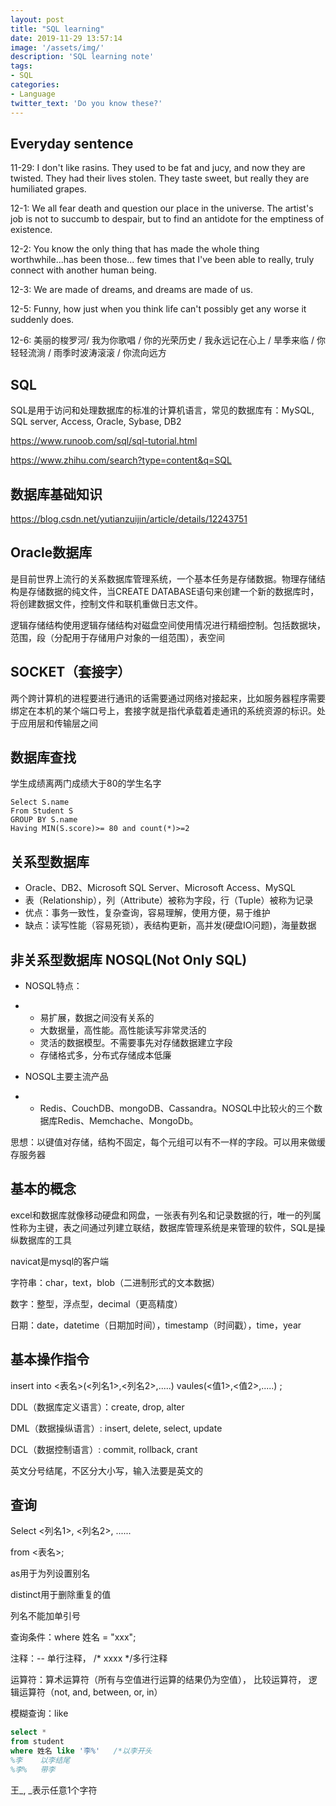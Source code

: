 ```yaml
---
layout: post
title: "SQL learning"
date: 2019-11-29 13:57:14
image: '/assets/img/'
description: 'SQL learning note'
tags:
- SQL
categories:
- Language
twitter_text: 'Do you know these?'
---
```


## Everyday sentence 

11-29: I don't like rasins. They used to be fat and jucy, and now they are twisted. They had their lives stolen. They taste sweet, but really they are humiliated grapes.

12-1: We all fear death and question our place in the universe. The artist's job is not to succumb to despair, but to find an antidote for the emptiness of existence.

12-2: You know the only thing that has made the whole thing worthwhile...has been those... few times that I've been able to really, truly connect with another human being.

12-3: We are made of dreams, and dreams are made of us.

12-5: Funny, how just when you think life can't possibly get any worse it suddenly does.

12-6: 美丽的梭罗河/ 我为你歌唱 / 你的光荣历史 / 我永远记在心上 / 旱季来临 / 你轻轻流淌 / 雨季时波涛滚滚 / 你流向远方

## SQL

SQL是用于访问和处理数据库的标准的计算机语言，常见的数据库有：MySQL, SQL server, Access, Oracle, Sybase, DB2

https://www.runoob.com/sql/sql-tutorial.html

https://www.zhihu.com/search?type=content&q=SQL

## 数据库基础知识

https://blog.csdn.net/yutianzuijin/article/details/12243751

## Oracle数据库

是目前世界上流行的关系数据库管理系统，一个基本任务是存储数据。物理存储结构是存储数据的纯文件，当CREATE DATABASE语句来创建一个新的数据库时，将创建数据文件，控制文件和联机重做日志文件。

逻辑存储结构使用逻辑存储结构对磁盘空间使用情况进行精细控制。包括数据块，范围，段（分配用于存储用户对象的一组范围），表空间

## SOCKET（套接字）

两个跨计算机的进程要进行通讯的话需要通过网络对接起来，比如服务器程序需要绑定在本机的某个端口号上，套接字就是指代承载着走通讯的系统资源的标识。处于应用层和传输层之间

## 数据库查找

学生成绩离两门成绩大于80的学生名字

```mysql
Select S.name 
From Student S
GROUP BY S.name
Having MIN(S.score)>= 80 and count(*)>=2
```

## 关系型数据库

- Oracle、DB2、Microsoft SQL Server、Microsoft Access、MySQL
- 表（Relationship），列（Attribute）被称为字段，行（Tuple）被称为记录
- 优点：事务一致性，复杂查询，容易理解，使用方便，易于维护
- 缺点：读写性能（容易死锁），表结构更新，高并发(硬盘IO问题)，海量数据

## 非关系型数据库 NOSQL(Not Only SQL)

- NOSQL特点：

- - 易扩展，数据之间没有关系的
  - 大数据量，高性能。高性能读写非常灵活的
  - 灵活的数据模型。不需要事先对存储数据建立字段
  - 存储格式多，分布式存储成本低廉

- NOSQL主要主流产品

- - Redis、CouchDB、mongoDB、Cassandra。NOSQL中比较火的三个数据库Redis、Memchache、MongoDb。

思想：以键值对存储，结构不固定，每个元组可以有不一样的字段。可以用来做缓存服务器

## 基本的概念

excel和数据库就像移动硬盘和网盘，一张表有列名和记录数据的行，唯一的列属性称为主键，表之间通过列建立联结，数据库管理系统是来管理的软件，SQL是操纵数据库的工具

navicat是mysql的客户端

字符串：char，text，blob（二进制形式的文本数据）

数字：整型，浮点型，decimal（更高精度）

日期：date，datetime（日期加时间），timestamp（时间戳），time，year

## 基本操作指令

insert into <表名>(<列名1>,<列名2>,.....) vaules(<值1>,<值2>,.....) ;

DDL（数据库定义语言）：create, drop, alter

DML（数据操纵语言）: insert, delete, select, update

DCL（数据控制语言）: commit, rollback, crant

英文分号结尾，不区分大小写，输入法要是英文的

## 查询

Select <列名1>, <列名2>, ......

from <表名>;

as用于为列设置别名

distinct用于删除重复的值

列名不能加单引号

查询条件：where 姓名 = "xxx"; 

注释：-- 单行注释， /*  xxxx    */多行注释

运算符：算术运算符（所有与空值进行运算的结果仍为空值）， 比较运算符， 逻辑运算符（not, and, between, or, in）

模糊查询：like   

```sql
select *
from student 
where 姓名 like '李%'   /*以李开头       
%李    以李结尾
%李%   带李
```

王_, _表示任意1个字符







